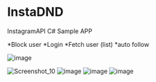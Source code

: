 

# InstaDND

InstagramAPI C# Sample APP 

*Block user
*Login
*Fetch user (list)
*auto follow


![image](https://user-images.githubusercontent.com/49169815/121465181-fddc3080-c9bd-11eb-9d17-79024b9c7d4d.png)

![Screenshot_10](https://user-images.githubusercontent.com/49169815/121445514-497ce300-c99a-11eb-8acf-afdb5f62f61c.png)
![image](https://user-images.githubusercontent.com/49169815/121445562-60bbd080-c99a-11eb-85b1-2f36017bd5a3.png)
![image](https://user-images.githubusercontent.com/49169815/121445579-69140b80-c99a-11eb-9846-cdb067adbb7f.png)
![image](https://user-images.githubusercontent.com/49169815/121445535-56013b80-c99a-11eb-9ba3-c5f799292d49.png)





